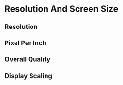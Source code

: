 # Resolution And Screen Size

## Resolution

## Pixel Per Inch

## Overall Quality

## Display Scaling

